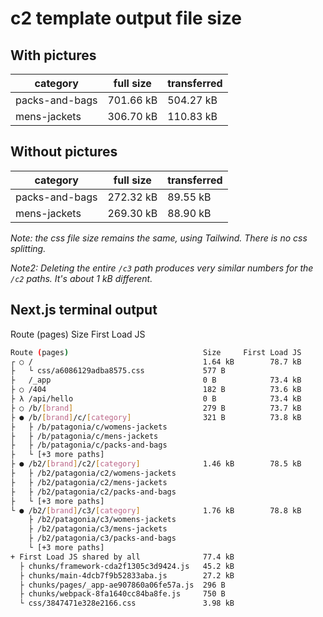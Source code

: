 # c2 template output file size

## With pictures

| category       | full size | transferred |
| -------------- | --------- | ----------- |
| packs-and-bags | 701.66 kB | 504.27 kB   |
| mens-jackets   | 306.70 kB | 110.83 kB   |

## Without pictures

| category       | full size | transferred |
| -------------- | --------- | ----------- |
| packs-and-bags | 272.32 kB | 89.55 kB    |
| mens-jackets   | 269.30 kB | 88.90 kB    |

_Note: the css file size remains the same, using Tailwind. There is no css splitting._

_Note2: Deleting the entire `/c3` path produces very similar numbers for the `/c2` paths. It's about 1 kB different._

## Next.js terminal output

Route (pages) Size First Load JS

```bash
Route (pages)                              Size     First Load JS
┌ ○ /                                      1.64 kB        78.7 kB
├   └ css/a6086129adba8575.css             577 B
├   /_app                                  0 B            73.4 kB
├ ○ /404                                   182 B          73.6 kB
├ λ /api/hello                             0 B            73.4 kB
├ ○ /b/[brand]                             279 B          73.7 kB
├ ● /b/[brand]/c/[category]                321 B          73.8 kB
├   ├ /b/patagonia/c/womens-jackets
├   ├ /b/patagonia/c/mens-jackets
├   ├ /b/patagonia/c/packs-and-bags
├   └ [+3 more paths]
├ ● /b2/[brand]/c2/[category]              1.46 kB        78.5 kB
├   ├ /b2/patagonia/c2/womens-jackets
├   ├ /b2/patagonia/c2/mens-jackets
├   ├ /b2/patagonia/c2/packs-and-bags
├   └ [+3 more paths]
└ ● /b2/[brand]/c3/[category]              1.76 kB        78.8 kB
    ├ /b2/patagonia/c3/womens-jackets
    ├ /b2/patagonia/c3/mens-jackets
    ├ /b2/patagonia/c3/packs-and-bags
    └ [+3 more paths]
+ First Load JS shared by all              77.4 kB
  ├ chunks/framework-cda2f1305c3d9424.js   45.2 kB
  ├ chunks/main-4dcb7f9b52833aba.js        27.2 kB
  ├ chunks/pages/_app-ae907860a06fe57a.js  296 B
  ├ chunks/webpack-8fa1640cc84ba8fe.js     750 B
  └ css/3847471e328e2166.css               3.98 kB
```
